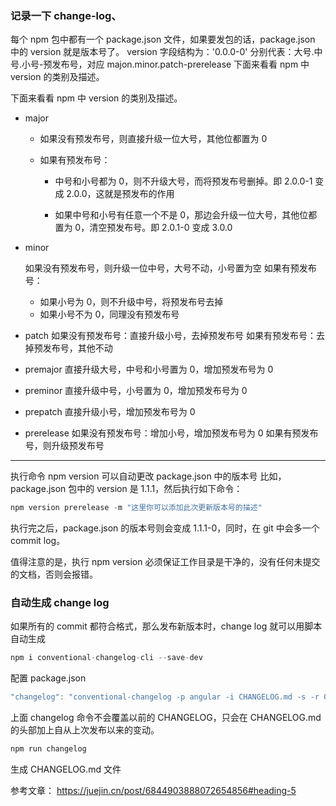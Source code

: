 ### 记录一下 change-log、

每个 npm 包中都有一个 package.json 文件，如果要发包的话，package.json 中的 version 就是版本号了。
version 字段结构为：'0.0.0-0'
分别代表：大号.中号.小号-预发布号，对应 majon.minor.patch-prerelease
下面来看看 npm 中 version 的类别及描述。

下面来看看 npm 中 version 的类别及描述。

- major

  - 如果没有预发布号，则直接升级一位大号，其他位都置为 0
  - 如果有预发布号：

    - 中号和小号都为 0，则不升级大号，而将预发布号删掉。即 2.0.0-1 变成 2.0.0，这就是预发布的作用

    - 如果中号和小号有任意一个不是 0，那边会升级一位大号，其他位都置为 0，清空预发布号。即 2.0.1-0 变成 3.0.0

- minor

  如果没有预发布号，则升级一位中号，大号不动，小号置为空
  如果有预发布号：

  - 如果小号为 0，则不升级中号，将预发布号去掉
  - 如果小号不为 0，同理没有预发布号

- patch
  如果没有预发布号：直接升级小号，去掉预发布号
  如果有预发布号：去掉预发布号，其他不动

- premajor
  直接升级大号，中号和小号置为 0，增加预发布号为 0

- preminor
  直接升级中号，小号置为 0，增加预发布号为 0

- prepatch
  直接升级小号，增加预发布号为 0

- prerelease
  如果没有预发布号：增加小号，增加预发布号为 0
  如果有预发布号，则升级预发布号

---

执行命令 npm version 可以自动更改 package.json 中的版本号
比如，package.json 包中的 version 是 1.1.1，然后执行如下命令：

```js
npm version prerelease -m "这里你可以添加此次更新版本号的描述"
```

执行完之后，package.json 的版本号则会变成 1.1.1-0，同时，在 git 中会多一个 commit log。

值得注意的是，执行 npm version 必须保证工作目录是干净的，没有任何未提交的文档，否则会报错。

### 自动生成 change log

如果所有的 commit 都符合格式，那么发布新版本时，change log 就可以用脚本自动生成

```js
npm i conventional-changelog-cli --save-dev
```

配置 package.json

```js
"changelog": "conventional-changelog -p angular -i CHANGELOG.md -s -r 0"
```

上面 changelog 命令不会覆盖以前的 CHANGELOG，只会在 CHANGELOG.md 的头部加上自从上次发布以来的变动。

```js
npm run changelog
```

生成 CHANGELOG.md 文件

参考文章： https://juejin.cn/post/6844903888072654856#heading-5

